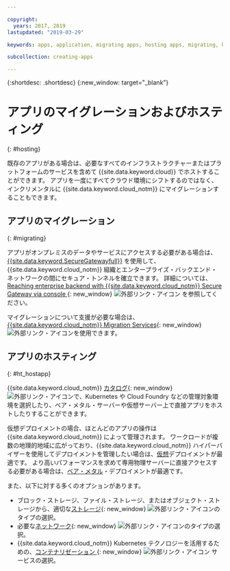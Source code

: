 ```yaml
---

copyright:
  years: 2017, 2019
lastupdated: "2019-03-29"

keywords: apps, application, migrating apps, hosting apps, migrating, hosting, migration

subcollection: creating-apps

---
```


{:shortdesc: .shortdesc}
{:new_window: target="_blank"}

# アプリのマイグレーションおよびホスティング
{: #hosting}

既存のアプリがある場合は、必要なすべてのインフラストラクチャーまたはプラットフォームのサービスを含めて {{site.data.keyword.cloud}} でホストすることができます。 アプリを一度にすべてクラウド環境にシフトするのではなく、インクリメンタルに {{site.data.keyword.cloud_notm}} にマイグレーションすることもできます。

## アプリのマイグレーション
{: #migrating}

アプリがオンプレミスのデータやサービスにアクセスする必要がある場合は、[{{site.data.keyword.SecureGatewayfull}}](/docs/services/SecureGateway?topic=securegateway-getting-started-with-sg#getting-started-with-sg) を使用して、{{site.data.keyword.cloud_notm}} 組織とエンタープライズ・バックエンド・ネットワークの間にセキュア・トンネルを確立できます。 詳細については、[Reaching enterprise backend with {{site.data.keyword.cloud_notm}} Secure Gateway via console ](https://developer.ibm.com/bluemix/2015/04/01/reaching-enterprise-backend-bluemix-secure-gateway/){: new_window} ![外部リンク・アイコン](../icons/launch-glyph.svg "外部リンク・アイコン") を参照してください。

マイグレーションについて支援が必要な場合は、[{{site.data.keyword.cloud_notm}} Migration Services](https://www.ibm.com/cloud/migration-services){: new_window} ![外部リンク・アイコン](../icons/launch-glyph.svg "外部リンク・アイコン")を使用できます。

## アプリのホスティング
{: #ht_hostapp}

{{site.data.keyword.cloud_notm}} [カタログ](https://{DomainName}/catalog/?taxonomyNavigation=apps){: new_window} ![外部リンク・アイコン](../icons/launch-glyph.svg "外部リンク・アイコン")で、Kubernetes や Cloud Foundry などの管理対象環境を選択したり、ベア・メタル・サーバーや仮想サーバー上で直接アプリをホストしたりすることができます。

仮想デプロイメントの場合、ほとんどのアプリの操作は {{site.data.keyword.cloud_notm}} によって管理されます。 ワークロードが複数の地理的地域に広がっており、{{site.data.keyword.cloud_notm}} ハイパーバイザーを使用してデプロイメントを管理したい場合は、[仮想](/docs/vsi?topic=virtual-servers-about-virtual-servers#about-virtual-servers)デプロイメントが最適です。 より高いパフォーマンスを求めて専用物理サーバーに直接アクセスする必要がある場合は、[ベア・メタル](/docs/bare-metal?topic=bare-metal-bm-getting-started#getting-started)・デプロイメントが最適です。

また、以下に対する多くのオプションがあります。
* ブロック・ストレージ、ファイル・ストレージ、またはオブジェクト・ストレージから、適切な[ストレージ](https://{DomainName}/catalog/?taxonomyNavigation=apps&category=slstorage){: new_window} ![外部リンク・アイコン](../icons/launch-glyph.svg "外部リンク・アイコン")のタイプの選択。
* 必要な[ネットワーク](https://{DomainName}/catalog/?taxonomyNavigation=apps&category=slnetwork){: new_window} ![外部リンク・アイコン](../icons/launch-glyph.svg "外部リンク・アイコン")のタイプの選択。
* {{site.data.keyword.cloud_notm}} Kubernetes テクノロジーを活用するための、[コンテナリゼーション ](https://{DomainName}/catalog/?taxonomyNavigation=apps&category=containers){: new_window} ![外部リンク・アイコン](../icons/launch-glyph.svg "外部リンク・アイコン") サービスの選択。
